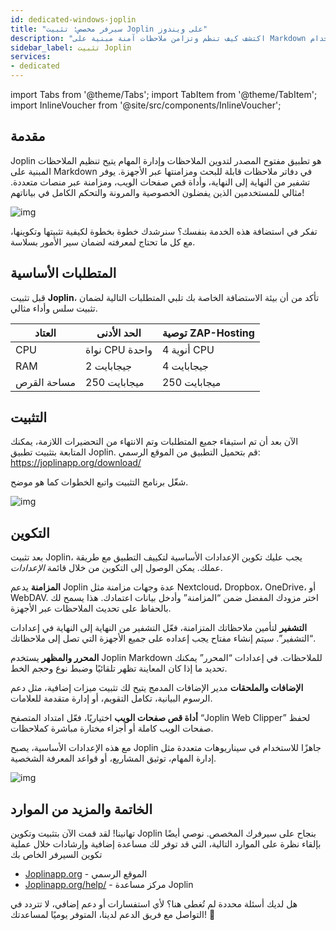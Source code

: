 ```yaml
---
id: dedicated-windows-joplin
title: "سيرفر مخصص: تثبيت Joplin على ويندوز"
description: "اكتشف كيف تنظم وتزامن ملاحظات آمنة مبنية على Markdown عبر أجهزتك باستخدام Joplin لتعزيز الخصوصية والإنتاجية → تعلّم المزيد الآن"
sidebar_label: تثبيت Joplin
services:
- dedicated
---
```


import Tabs from '@theme/Tabs';
import TabItem from '@theme/TabItem';
import InlineVoucher from '@site/src/components/InlineVoucher';

## مقدمة

Joplin هو تطبيق مفتوح المصدر لتدوين الملاحظات وإدارة المهام يتيح تنظيم الملاحظات المبنية على Markdown في دفاتر ملاحظات قابلة للبحث ومزامنتها عبر الأجهزة. يوفر تشفير من النهاية إلى النهاية، وأداة قص صفحات الويب، ومزامنة عبر منصات متعددة. مثالي للمستخدمين الذين يفضلون الخصوصية والمرونة والتحكم الكامل في بياناتهم!

![img](https://screensaver01.zap-hosting.com/index.php/s/bqFberi2tRqobRn/preview)

تفكر في استضافة هذه الخدمة بنفسك؟ سنرشدك خطوة بخطوة لكيفية تثبيتها وتكوينها، مع كل ما تحتاج لمعرفته لضمان سير الأمور بسلاسة.



<InlineVoucher />



## المتطلبات الأساسية

قبل تثبيت **Joplin**، تأكد من أن بيئة الاستضافة الخاصة بك تلبي المتطلبات التالية لضمان تثبيت سلس وأداء مثالي.

| العتاد | الحد الأدنى | توصية ZAP-Hosting |
| ---------- | ------------ | -------------------------- |
| CPU| نواة CPU واحدة | 4 أنوية CPU |
| RAM| 2 جيجابايت | 4 جيجابايت |
| مساحة القرص | 250 ميجابايت | 250 ميجابايت |




## التثبيت
الآن بعد أن تم استيفاء جميع المتطلبات وتم الانتهاء من التحضيرات اللازمة، يمكنك المتابعة بتثبيت تطبيق Joplin. قم بتحميل التطبيق من الموقع الرسمي: https://joplinapp.org/download/

شغّل برنامج التثبيت واتبع الخطوات كما هو موضح.

![img](https://screensaver01.zap-hosting.com/index.php/s/sRkz7mJdB6ispSf/download)



## التكوين

بعد تثبيت Joplin، يجب عليك تكوين الإعدادات الأساسية لتكييف التطبيق مع طريقة عملك. يمكن الوصول إلى التكوين من خلال قائمة *الإعدادات*.

**المزامنة**
يدعم Joplin عدة وجهات مزامنة مثل Nextcloud، Dropbox، OneDrive، أو WebDAV. اختر مزودك المفضل ضمن “المزامنة” وأدخل بيانات اعتمادك. هذا يسمح لك بالحفاظ على تحديث الملاحظات عبر الأجهزة.

**التشفير**
لتأمين ملاحظاتك المتزامنة، فعّل التشفير من النهاية إلى النهاية في إعدادات “التشفير”. سيتم إنشاء مفتاح يجب إعداده على جميع الأجهزة التي تصل إلى ملاحظاتك.

**المحرر والمظهر**
يستخدم Joplin Markdown للملاحظات. في إعدادات “المحرر” يمكنك تحديد ما إذا كان المعاينة تظهر تلقائيًا وضبط نوع وحجم الخط.

**الإضافات والملحقات**
مدير الإضافات المدمج يتيح لك تثبيت ميزات إضافية، مثل دعم الرسوم البيانية، تكامل التقويم، أو إدارة متقدمة للعلامات.

**أداة قص صفحات الويب**
اختياريًا، فعّل امتداد المتصفح “Joplin Web Clipper” لحفظ صفحات الويب كاملة أو أجزاء مختارة مباشرة كملاحظات.

مع هذه الإعدادات الأساسية، يصبح Joplin جاهزًا للاستخدام في سيناريوهات متعددة مثل إدارة المهام، توثيق المشاريع، أو قواعد المعرفة الشخصية.

![img](https://screensaver01.zap-hosting.com/index.php/s/G7gMLyzgyTEjoNf/preview)




## الخاتمة والمزيد من الموارد

تهانينا! لقد قمت الآن بتثبيت وتكوين Joplin بنجاح على سيرفرك المخصص. نوصي أيضًا بإلقاء نظرة على الموارد التالية، التي قد توفر لك مساعدة إضافية وإرشادات خلال عملية تكوين السيرفر الخاص بك

- [Joplinapp.org](https://joplin.org/) - الموقع الرسمي
- [Joplinapp.org/help/](https://joplinapp.org/help/) - مركز مساعدة Joplin

هل لديك أسئلة محددة لم تُغطى هنا؟ لأي استفسارات أو دعم إضافي، لا تتردد في التواصل مع فريق الدعم لدينا، المتوفر يوميًا لمساعدتك! 🙂



<InlineVoucher />